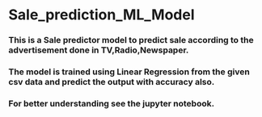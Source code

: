 # Sale_prediction_ML_Model

### This is a Sale predictor model to predict sale according to the advertisement done in TV,Radio,Newspaper.

### The model is trained using Linear Regression from the given csv data and predict the output with accuracy also.

### For better understanding see the jupyter notebook.
